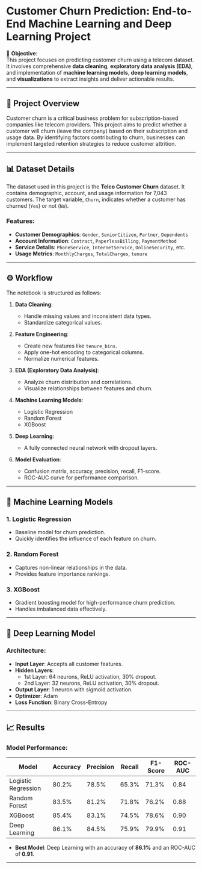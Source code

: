 # Customer Churn Prediction: End-to-End Machine Learning and Deep Learning Project

🎯 **Objective**:  
This project focuses on predicting customer churn using a telecom dataset. It involves comprehensive **data cleaning**, **exploratory data analysis (EDA)**, and implementation of **machine learning models**, **deep learning models**, and **visualizations** to extract insights and deliver actionable results.

---

## 📖 **Project Overview**

Customer churn is a critical business problem for subscription-based companies like telecom providers. This project aims to predict whether a customer will churn (leave the company) based on their subscription and usage data. By identifying factors contributing to churn, businesses can implement targeted retention strategies to reduce customer attrition.

---

## 📊 **Dataset Details**

The dataset used in this project is the **Telco Customer Churn** dataset. It contains demographic, account, and usage information for 7,043 customers. The target variable, `Churn`, indicates whether a customer has churned (`Yes`) or not (`No`).

### **Features:**
- **Customer Demographics**: `Gender`, `SeniorCitizen`, `Partner`, `Dependents`
- **Account Information**: `Contract`, `PaperlessBilling`, `PaymentMethod`
- **Service Details**: `PhoneService`, `InternetService`, `OnlineSecurity`, etc.
- **Usage Metrics**: `MonthlyCharges`, `TotalCharges`, `tenure`

---

## ⚙️ **Workflow**

The notebook is structured as follows:

1. **Data Cleaning**:
   - Handle missing values and inconsistent data types.
   - Standardize categorical values.

2. **Feature Engineering**:
   - Create new features like `tenure_bins`.
   - Apply one-hot encoding to categorical columns.
   - Normalize numerical features.

3. **EDA (Exploratory Data Analysis)**:
   - Analyze churn distribution and correlations.
   - Visualize relationships between features and churn.

4. **Machine Learning Models**:
   - Logistic Regression
   - Random Forest
   - XGBoost

5. **Deep Learning**:
   - A fully connected neural network with dropout layers.

6. **Model Evaluation**:
   - Confusion matrix, accuracy, precision, recall, F1-score.
   - ROC-AUC curve for performance comparison.

---

## 🧠 **Machine Learning Models**

### **1. Logistic Regression**
- Baseline model for churn prediction.
- Quickly identifies the influence of each feature on churn.

### **2. Random Forest**
- Captures non-linear relationships in the data.
- Provides feature importance rankings.

### **3. XGBoost**
- Gradient boosting model for high-performance churn prediction.
- Handles imbalanced data effectively.

---

## 🤖 **Deep Learning Model**

### **Architecture**:
- **Input Layer**: Accepts all customer features.
- **Hidden Layers**:
  - 1st Layer: 64 neurons, ReLU activation, 30% dropout.
  - 2nd Layer: 32 neurons, ReLU activation, 30% dropout.
- **Output Layer**: 1 neuron with sigmoid activation.
- **Optimizer**: Adam
- **Loss Function**: Binary Cross-Entropy

---

## 📈 **Results**

### **Model Performance:**

| Model               | Accuracy | Precision | Recall | F1-Score | ROC-AUC |
|---------------------|----------|-----------|--------|----------|---------|
| Logistic Regression | 80.2%   | 78.5%     | 65.3%  | 71.3%    | 0.84    |
| Random Forest       | 83.5%   | 81.2%     | 71.8%  | 76.2%    | 0.88    |
| XGBoost             | 85.4%   | 83.1%     | 74.5%  | 78.6%    | 0.90    |
| Deep Learning       | 86.1%   | 84.5%     | 75.9%  | 79.9%    | 0.91    |

- **Best Model**: Deep Learning with an accuracy of **86.1%** and an ROC-AUC of **0.91**.

---
